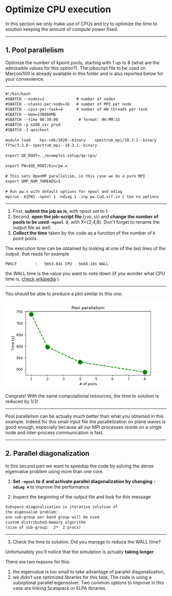 # Optimize CPU execution

In this section we only make use of CPUs and try to optimize the time to solution keeping the amount of compute power fixed.

-------

## 1. Pool parallelism

Optimize the number of kpoint pools, starting with 1 up to 8 (what are the admissible values for this option?). 
The jobscript file to be used on Marconi100 is already available in this folder and is also reported below for your convenience.

---

~~~~~{.bash}
#!/bin/bash
#SBATCH --nodes=1              # number of nodes
#SBATCH --ntasks-per-node=16   # number of MPI per node
#SBATCH --cpus-per-task=4      # number of HW threads per task
#SBATCH --mem=230000MB
#SBATCH --time 00:30:00         # format: HH:MM:SS
#SBATCH -p m100_usr_prod
#SBATCH -J qeschool

module load    hpc-sdk/2020--binary    spectrum_mpi/10.3.1--binary   fftw/3.3.8--spectrum_mpi--10.3.1--binary  

export QE_ROOT=../example1.setup/qe-cpu/

export PW=$QE_ROOT/bin/pw.x

# This sets OpenMP parallelism, in this case we do a pure MPI 
export OMP_NUM_THREADS=1 

# Run pw.x with default options for npool and ndiag
mpirun  ${PW} -npool 1 -ndiag 1 -inp pw.CuO.scf.in | tee no_options
~~~~~

-------

1. First, **submit the job as is**, with npool set to 1. 
2. Second, **open the job-script file** (`job.sh`) and **change the number of pools to be used `-npool X`**, with X={2,4,8}. Don't forget to rename the output file as well.
3. **Collect the time** taken by the code as a function of the number of k point pools.

The execution time can be obtained by looking at one of the last lines of the output, that reads for example

    PWSCF        :   5m53.84s CPU   5m58.18s WALL

the WALL time is the value you want to note down (if you wonder what CPU time is, [check wikipedia](https://en.wikipedia.org/wiki/CPU_time) ).

-------

You should be able to produce a plot similar to this one:

![](pool.png)

Congrats! With the same computational resources, the time to solution is reduced by 1/3!

---

Pool parallelism can be actually much better than what you obtained in this example.
Indeed for this small input file the parallelization on plane waves
is good enough, especially because all our MPI processes reside on a single node and inter-process communication is fast.

-------

## 2. Parallel diagonalization

In this second part we want to speedup the code by solving the dense eigenvalue problem using more than one core. 

1. **Set `-npool` to 4 and activate parallel diagonalization by changing `-ndiag 4`** to improve the performance.

2. Inspect the beginning of the output file and look for this message

```
Subspace diagonalization in iterative solution of 
the eigenvalue problem:
one sub-group per band group will be used
custom distributed-memory algorithm 
(size of sub-group:  2*  2 procs)
```

---

3. Check the time to solution. Did you manage to reduce the WALL time?

Unfortunately you'll notice that the simulation is actually **taking longer**.


There are two reasons for this:

1. the eigenvalue is too small to take advantage of parallel diagonalization,
2. we didn't use optimized libraries for this task. The code is using a suboptimal parallel eigensolver. Two common options to improve in this case are linking Scalapack or ELPA libraries.


